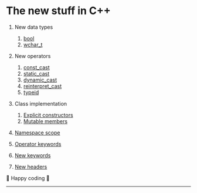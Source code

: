 # The new stuff in C++

1. New data types
	1. [bool](https://github.com/C0DER11101/CPPNotesAndPrograms/tree/master/Namespaces/NewDataTypes/bool)
	2. [wchar_t](https://github.com/C0DER11101/CPPNotesAndPrograms/tree/master/Namespaces/NewDataTypes/wchar_t)


2. New operators
	1. [const_cast](https://github.com/C0DER11101/CPPNotesAndPrograms/tree/master/Namespaces/NewDataTypes/const_cast)
	2. [static_cast](https://github.com/C0DER11101/CPPNotesAndPrograms/tree/master/Namespaces/NewDataTypes/static_castOperator)
	3. [dynamic_cast]()
	4. [reinterpret_cast]()
	5. [typeid]()


3. Class implementation
	1. [Explicit constructors]()
	2. [Mutable members]()


4. [Namespace scope]()
5. [Operator keywords]()
6. [New keywords]()
7. [New headers]()


:sparkling_heart: Happy coding :sparkling_heart:

---
